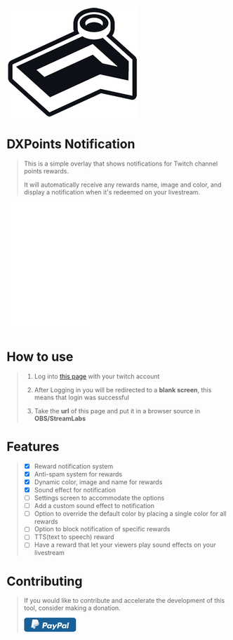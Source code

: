 ![logo]( images/readme/DXPN_ReadMe.png ) 

# DXPoints Notification

> This is a simple overlay that shows notifications for Twitch channel points rewards.
> 
> It will automatically receive any rewards name, image and color, and display a notification when it's redeemed on your livestream.

 ![animation]( images/readme/animation_preview.png ) 
 
# How to use
> 1. Log into [this page](https://dx3006.github.io/DXPN/) with your twitch account
> 
> 2. After Logging in you will be redirected to a **blank screen**, this means that login was successful
> 
> 3. Take the **url** of this page and put it in a browser source in **OBS/StreamLabs**


# Features

> - [x] Reward notification system
> - [x] Anti-spam system for rewards
> - [x] Dynamic color, image and name for rewards
> - [x] Sound effect for notification
> - [ ] Settings screen to accommodate the options
> - [ ] Add a custom sound effect to notification
> - [ ] Option to override the default color by placing a single color for all rewards
> - [ ] Option to block notification of specific rewards
> - [ ] TTS(text to speech) reward
> - [ ] Have a reward that let your viewers play sound effects on your livestream

# Contributing
> If you would like to contribute and accelerate the development of this tool, consider making a donation.
> 
> [ ![Paypal]( images/readme/paypal_button.png ) ](https://dx3006.github.io/DXPN/)

